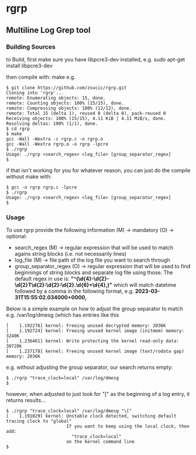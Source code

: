 # rgrp
## Multiline Log Grep tool
### Building Sources
to Build, first make sure you have libpcre3-dev installed, e.g.
sudo apt-get install libpcre3-dev

then compile with: make
e.g.
```
$ git clone https://github.com/zsucic/rgrp.git
Cloning into 'rgrp'...
remote: Enumerating objects: 15, done.
remote: Counting objects: 100% (15/15), done.
remote: Compressing objects: 100% (12/12), done.
remote: Total 15 (delta 1), reused 0 (delta 0), pack-reused 0
Receiving objects: 100% (15/15), 4.11 KiB | 4.11 MiB/s, done.
Resolving deltas: 100% (1/1), done.
$ cd rgrp
$ make
gcc -Wall -Wextra -c rgrp.c -o rgrp.o
gcc -Wall -Wextra rgrp.o -o rgrp -lpcre
$ ./rgrp
Usage: ./rgrp <search_regex> <log_file> [group_separator_regex]
$ 

```



if that isn't working for you for whatever reason, you can just do the compile without make with:
```
$ gcc -o rgrp rgrp.c -lpcre
$ ./rgrp
Usage: ./rgrp <search_regex> <log_file> [group_separator_regex]
$ 
```

### Usage
To use rgrp provide the following information (M) -> mandatory (O) -> optional:
- search_regex (M) -> regular expression that will be used to match agains string blocks (i.e. not necessarily lines)
- log_file (M) -> file path of the log file you want to search through
- group_separator_regex (O) -> regular expression that will be used to find beginnings of string blocks and separate log file using those. The default regex in use is: __"^(\d{4}-\d{2}-\d{2}T\d{2}\:\d{2}\:\d{2}\.\d{6}\+\d{4},)"__ which will match datetime followed by a comma in the following format, e.g. __2023-03-31T15:55:02.034000+0000,__

Below is a simple example on how to adjust the group separator to match e.g. /var/log/dmesg (which has entries like this
```
[    1.192276] kernel: Freeing unused decrypted memory: 2036K
[    1.192724] kernel: Freeing unused kernel image (initmem) memory: 3240K
[    1.236461] kernel: Write protecting the kernel read-only data: 30720k
[    1.237178] kernel: Freeing unused kernel image (text/rodata gap) memory: 2036K

```

e.g. without adjusting the group separator, our search returns empty:
```
$ ./rgrp "trace_clock=local" /var/log/dmesg
$
```
however, when adjusted to just look for "[" as the beginning of a log entry, it returns results...
```
$ ./rgrp "trace_clock=local" /var/log/dmesg "\["
[    1.191029] kernel: Unstable clock detected, switching default tracing clock to "global"
                       If you want to keep using the local clock, then add:
                         "trace_clock=local"
                       on the kernel command line
$ 


```

